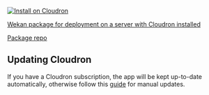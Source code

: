 [![Install on Cloudron][cloudron_button]][cloudron_install]

[Wekan package for deployment on a server with Cloudron installed](https://cloudron.io/store/io.wekan.cloudronapp.html)

[Package repo](https://git.cloudron.io/cloudron/wekan-app)

[cloudron_button]: https://cloudron.io/img/button.svg
[cloudron_install]: https://cloudron.io/button.html?app=io.wekan.cloudronapp

## Updating Cloudron

If you have a Cloudron subscription, the app will be kept up-to-date automatically, otherwise follow this [guide](https://git.cloudron.io/cloudron/box/wikis/UpdatingApps) for manual updates.